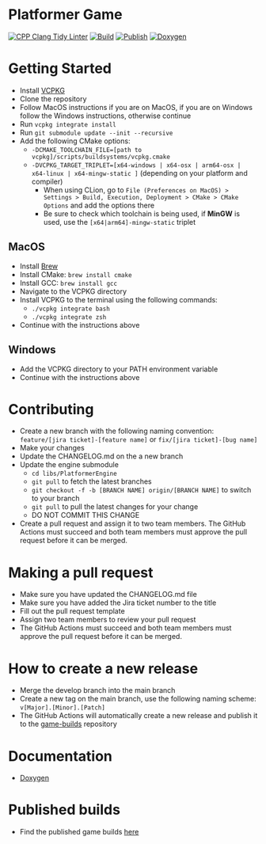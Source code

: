 # Platformer Game

[![CPP Clang Tidy Linter](https://github.com/SPC-H-Avans/MarioGame/actions/workflows/clang.yml/badge.svg)](https://github.com/SPC-H-Avans/MarioGame/actions/workflows/clang.yml)
[![Build](https://github.com/SPC-H-Avans/MarioGame/actions/workflows/build.yml/badge.svg)](https://github.com/SPC-H-Avans/MarioGame/actions/workflows/build.yml)
[![Publish](https://github.com/SPC-H-Avans/MarioGame/actions/workflows/publish.yml/badge.svg)](https://github.com/SPC-H-Avans/MarioGame/actions/workflows/publish.yml)
[![Doxygen](https://github.com/SPC-H-Avans/MarioGame/actions/workflows/doxygen.yml/badge.svg)](https://github.com/SPC-H-Avans/MarioGame/actions/workflows/doxygen.yml)

# Getting Started
- Install [VCPKG](https://vcpkg.io/en/index.html)
- Clone the repository
- Follow MacOS instructions if you are on MacOS, if you are on Windows follow the Windows instructions, otherwise continue
- Run `vcpkg integrate install`
- Run `git submodule update --init --recursive`
- Add the following CMake options:
  - `-DCMAKE_TOOLCHAIN_FILE=[path to vcpkg]/scripts/buildsystems/vcpkg.cmake`
  - `-DVCPKG_TARGET_TRIPLET=[x64-windows | x64-osx | arm64-osx | x64-linux | x64-mingw-static ]` (depending on your platform and compiler)
    - When using CLion, go to `File (Preferences on MacOS) > Settings > Build, Execution, Deployment > CMake > CMake Options` and add the options there
    - Be sure to check which toolchain is being used, if **MinGW** is used, use the `[x64|arm64]-mingw-static` triplet

## MacOS
- Install [Brew](https://docs.brew.sh/Installation)
- Install CMake: `brew install cmake`
- Install GCC: `brew install gcc`
- Navigate to the VCPKG directory
- Install VCPKG to the terminal using the following commands:
  - `./vcpkg integrate bash`
  - `./vcpkg integrate zsh`
- Continue with the instructions above

## Windows
- Add the VCPKG directory to your PATH environment variable
- Continue with the instructions above

# Contributing
- Create a new branch with the following naming convention: `feature/[jira ticket]-[feature name]` or `fix/[jira ticket]-[bug name]`
- Make your changes
- Update the CHANGELOG.md on the a new branch
- Update the engine submodule
  - `cd libs/PlatformerEngine`
  - `git pull` to fetch the latest branches
  - `git checkout -f -b [BRANCH NAME] origin/[BRANCH NAME]` to switch to your branch
  - `git pull` to pull the latest changes for your change
  - DO NOT COMMIT THIS CHANGE
- Create a pull request and assign it to two team members. The GitHub Actions must succeed and both team members must approve the pull request before it can be merged.

# Making a pull request
- Make sure you have updated the CHANGELOG.md file
- Make sure you have added the Jira ticket number to the title
- Fill out the pull request template
- Assign two team members to review your pull request
- The GitHub Actions must succeed and both team members must approve the pull request before it can be merged.

# How to create a new release
- Merge the develop branch into the main branch
- Create a new tag on the main branch, use the following naming scheme: `v[Major].[Minor].[Patch]`
- The GitHub Actions will automatically create a new release and publish it to the [game-builds](https://github.com/SPC-H-Avans/game-builds/releases) repository

# Documentation
- [Doxygen](https://game.mrproper.dev)

# Published builds
-  Find the published game builds [here](https://github.com/SPC-H-Avans/game-builds/releases)
